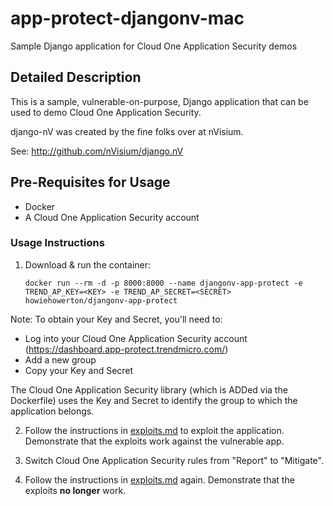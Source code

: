 # app-protect-djangonv-mac

Sample Django application for Cloud One Application Security demos

## Detailed Description

This is a sample, vulnerable-on-purpose, Django application that can be used to demo Cloud One Application Security.

django-nV was created by the fine folks over at nVisium.

See:  http://github.com/nVisium/django.nV

## Pre-Requisites for Usage

* Docker
* A Cloud One Application Security account

### Usage Instructions

1. Download & run the container:

    ```
    docker run --rm -d -p 8000:8000 --name djangonv-app-protect -e TREND_AP_KEY=<KEY> -e TREND_AP_SECRET=<SECRET> howiehowerton/djangonv-app-protect
    ```
Note: To obtain your Key and Secret, you'll need to:
* Log into your Cloud One Application Security account (https://dashboard.app-protect.trendmicro.com/)
* Add a new group
* Copy your Key and Secret

The Cloud One Application Security library (which is ADDed via the Dockerfile) uses the Key and Secret to identify the group to which the application belongs.

2. Follow the instructions in [exploits.md](exploits.md) to exploit the application.  Demonstrate that the exploits work against the vulnerable app.

3. Switch Cloud One Application Security rules from "Report" to "Mitigate".

4. Follow the instructions in [exploits.md](exploits.md) again. Demonstrate that the exploits **no longer** work.
